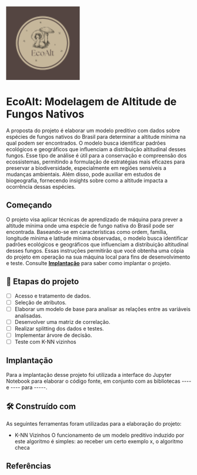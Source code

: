 <p align="center">
  
![Logo](imagens/park.png)

</p>

# EcoAlt: Modelagem de Altitude de Fungos Nativos

A proposta do projeto é elaborar um modelo preditivo com dados sobre espécies de fungos nativos do Brasil para determinar a altitude mínima na qual podem ser encontrados. O modelo busca identificar padrões ecológicos e geográficos que influenciam a distribuição altitudinal desses fungos. Esse tipo de análise é útil para a conservação e compreensão dos ecossistemas, permitindo a formulação de estratégias mais eficazes para preservar a biodiversidade, especialmente em regiões sensíveis a mudanças ambientais. Além disso, pode auxiliar em estudos de biogeografia, fornecendo insights sobre como a altitude impacta a ocorrência dessas espécies.

## Começando

O projeto visa aplicar técnicas de aprendizado de máquina para prever a altitude mínima onde uma espécie de fungo nativa do Brasil pode ser encontrada. Baseando-se em características como ordem, família, longitude mínima e latitude mínima observadas, o modelo busca identificar padrões ecológicos e geográficos que influenciam a distribuição altitudinal desses fungos.
Essas instruções permitirão que você obtenha uma cópia do projeto em operação na sua máquina local para fins de desenvolvimento e teste.
Consulte **[Implantação](#-implanta%C3%A7%C3%A3o)** para saber como implantar o projeto. 

## 🔨 Etapas do projeto

- [ ] Acesso e tratamento de dados.
- [ ] Seleção de atributos.
- [ ] Elaborar um modelo de base para analisar as relações entre as variáveis analisadas.
- [ ] Desenvolver uma matriz de correlação.
- [ ] Realizar splitting dos dados e testes.
- [ ] Implementar árvore de decisão.
- [ ] Teste com K-NN vizinhos
      
##  Implantação

Para a implantação desse projeto foi utilizada a interface do Jupyter Notebook para elaborar o código fonte, em conjunto com as bibliotecas ---- e ---- para -----.

## 🛠️ Construído com

As seguintes ferramentas foram utilizadas para a elaboração do projeto:

* K-NN Vizinhos O funcionamento de um modelo preditivo induzido por este algoritmo é simples: ao receber um certo exemplo x, o algoritmo checa 

## Referências
